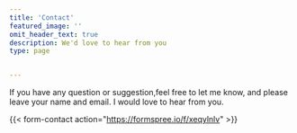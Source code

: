 ```yaml
---
title: 'Contact'
featured_image: ''
omit_header_text: true
description: We'd love to hear from you
type: page


---
```



If you have any question or suggestion,feel free to let me know, and please leave your name and email. I would love to hear from you.

{{< form-contact action="https://formspree.io/f/xeqylnlv"  >}}
